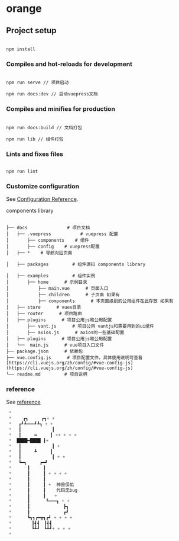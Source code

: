 # orange

## Project setup

``` 

npm install
```

### Compiles and hot-reloads for development

``` 

npm run serve // 项目启动

npm run docs:dev // 启动vuepress文档
```

### Compiles and minifies for production

```

npm run docs:build // 文档打包

npm run lib // 组件打包
```

### Lints and fixes files

```

npm run lint
```

### Customize configuration

See [Configuration Reference](https://cli.vuejs.org/config/).

components library

```

├── docs               # 项目文档
│   ├── .vuepress           # vuepress 配置
│       ├── components    # 组件
│       ├── config    # vuepress配置
│   ├── *    # 导航对应页面

│   ├── packages         # 组件源码 components library

│   ├── examples         # 组件实例 
│       ├── home      # 示例目录
│           ├── main.vue      # 页面入口
│           ├── children      # 子页面 如果有
│           ├── components      # 本页面级别的公用组件在此存放 如果有
│   ├── store      # vuex目录        
│   ├── router      # 项目路由       
│   ├── plugins      # 项目公用js和公用配置       
│       ├── vant.js      # 项目公用 vantjs和需要用到的ui组件
│       ├── axios.js      # axios的一些基础配置
│   ├── plugins      # 项目公用js和公用配置       
│   └──  main.js      # vue项目入口文件
├── package.json      # 依赖包
├── vue.config.js      # 项目配置文件，具体使用说明可查看[https://cli.vuejs.org/zh/config/#vue-config-js](https://cli.vuejs.org/zh/config/#vue-config-js)
└── readme.md         # 项目说明

```

### reference

See [reference](https://juejin.cn/post/6844903843478667271)

```javascript
 *
 * 　　┏┓　　　┏┓+ +
 * 　┏┛┻━━━┛┻┓ + +
 * 　┃　　　　　　　┃ 　
 * 　┃　　　━　　　┃ ++ + + +
 *  ████━████ ┃+
 * 　┃　　　　　　　┃ +
 * 　┃　　　┻　　　┃
 * 　┃　　　　　　　┃ + +
 * 　┗━┓　　　┏━┛
 * 　　　┃　　　┃
 * 　　　┃　　　┃ + + + +
 * 　　　┃　　　┃
 * 　　　┃　　　┃ +  神兽保佑
 * 　　　┃　　　┃    代码无bug　　
 * 　　　┃　　　┃　　+
 * 　　　┃　 　　┗━━━┓ + +
 * 　　　┃ 　　　　　　　┣┓
 * 　　　┃ 　　　　　　　┏┛
 * 　　　┗┓┓┏━┳┓┏┛ + + + +
 * 　　　　┃┫┫　┃┫┫
 * 　　　　┗┻┛　┗┻┛+ + + +
 *
 ```
